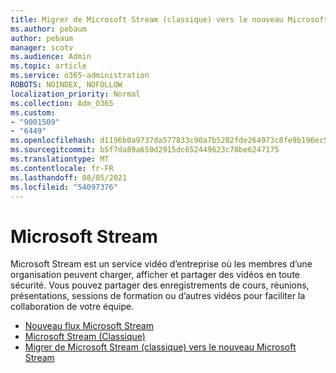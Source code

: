 ```yaml
---
title: Migrer de Microsoft Stream (classique) vers le nouveau Microsoft Stream
ms.author: pebaum
author: pebaum
manager: scotv
ms.audience: Admin
ms.topic: article
ms.service: o365-administration
ROBOTS: NOINDEX, NOFOLLOW
localization_priority: Normal
ms.collection: Adm_O365
ms.custom:
- "9001509"
- "6449"
ms.openlocfilehash: d1196b0a9737da577833c90a7b5202fde264973c8fe9b196ec55d595315d2a20
ms.sourcegitcommit: b5f7da89a650d2915dc652449623c78be6247175
ms.translationtype: MT
ms.contentlocale: fr-FR
ms.lasthandoff: 08/05/2021
ms.locfileid: "54097376"
---
```

# <a name="microsoft-stream"></a>Microsoft Stream

Microsoft Stream est un service vidéo d’entreprise où les membres d’une organisation peuvent charger, afficher et partager des vidéos en toute sécurité. Vous pouvez partager des enregistrements de cours, réunions, présentations, sessions de formation ou d’autres vidéos pour faciliter la collaboration de votre équipe.  

- [Nouveau flux Microsoft Stream](https://docs.microsoft.com/stream/new-stream)
- [Microsoft Stream (Classique)](https://docs.microsoft.com/stream/overview)
- [Migrer de Microsoft Stream (classique) vers le nouveau Microsoft Stream](https://docs.microsoft.com/stream/classic-migration)